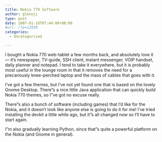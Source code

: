```yaml
---
title: Nokia 770 Software
author: glennji
type: post
date: 2007-01-16T07:44:00+00:00
#url: /?p=12930
categories:
  - Uncategorized

---
```

I bought a Nokia 770 web-tablet a few months back, and absolutely love it &#8212; it&#8217;s newspaper, TV-guide, SSH client, instant messenger, VOIP handset, daily planner and notepad. I tend to take it everywhere, but it is probably most useful in the lounge room in that it removes the need for a precariously knee-perched laptop and the mass of cables that goes with it.
  
I&#8217;ve got a few themes, but I&#8217;ve not yet found one that is based on the lovely Gnome Desktop. There&#8221;s a nice little Java application that can quickly build Nokia 770 themes, so I&#8221;ve got no excuse really.
  
There&#8221;s also a bunch of software (including games) that I&#8217;d like for the Nokia, and it doesn&#8217;t look like anyone else is going to do it for me! I&#8217;ve tried installing the devkit a little while ago, but it&#8221;s all changed now so I&#8217;ll have to start again.
  
I&#8221;m also gradually learning Python, since that&#8221;s quite a powerful platform on the Nokia (and Gnome in general).
